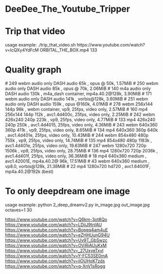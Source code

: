 # DeeDee_The_Youtube_Tripper
<h1>Trip that video</h1>
usage example: ./trip_that_video.sh https://www.youtube.com/watch?v=IcQXy4YdFcM ORBITAL_THE_BOX.mp4 133

<h1>Quality graph</h1>
# 249          webm       audio only DASH audio   65k , opus @ 50k, 1.57MiB
# 250          webm       audio only DASH audio   85k , opus @ 70k, 2.06MiB
# 140          m4a        audio only DASH audio  130k , m4a_dash container, mp4a.40.2@128k, 3.90MiB
# 171          webm       audio only DASH audio  141k , vorbis@128k, 3.60MiB
# 251          webm       audio only DASH audio  159k , opus @160k, 4.01MiB
# 278          webm       256x144    144p   96k , webm container, vp9, 25fps, video only, 2.57MiB
# 160          mp4        256x144    144p  112k , avc1.4d400c, 25fps, video only, 2.25MiB
# 242          webm       426x240    240p  223k , vp9, 25fps, video only, 4.77MiB
# 133          mp4        426x240    240p  250k , avc1.4d4015, 25fps, video only, 4.36MiB
# 243          webm       640x360    360p  411k , vp9, 25fps, video only, 8.65MiB
# 134          mp4        640x360    360p  640k , avc1.4d401e, 25fps, video only, 10.43MiB
# 244          webm       854x480    480p  755k , vp9, 25fps, video only, 14.74MiB
# 135          mp4        854x480    480p 1183k , avc1.4d401e, 25fps, video only, 19.63MiB
# 247          webm       1280x720   720p 1506k , vp9, 25fps, video only, 28.75MiB
# 136          mp4        1280x720   720p 2036k , avc1.4d401f, 25fps, video only, 36.36MiB
# 18           mp4        640x360    medium , avc1.42001E, mp4a.40.2@ 96k, 17.51MiB
# 43           webm       640x360    medium , vp8.0, vorbis@128k, 21.38MiB
# 22           mp4        1280x720   hd720 , avc1.64001F, mp4a.40.2@192k (best)

<h1>To only deepdream one image</h1>
usage example: python 2_deep_dreamv2.py in_image.jpg out_image.jpg octaves=1 30

https://www.youtube.com/watch?v=Q6km-3ot8Qo
https://www.youtube.com/watch?v=LDiiJ9tnlAU
https://www.youtube.com/watch?v=Bopeq4am4uE
https://www.youtube.com/watch?v=eZHHUunG94U
https://www.youtube.com/watch?v=Uv9T_GbSwzc
https://www.youtube.com/watch?v=OViRiAUuKxM
https://www.youtube.com/watch?v=_27UxyeTxyI
https://www.youtube.com/watch?v=Y-FC53SE0mA
https://www.youtube.com/watch?v=iiOUHoK7zds
https://www.youtube.com/watch?v=q-XnV1sRogg
